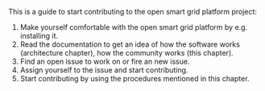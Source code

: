 This is a guide to start contributing to the open smart grid platform project:

1. Make yourself comfortable with the open smart grid platform by e.g. installing it.
2. Read the documentation to get an idea of how the software works (architecture chapter), how the community works (this chapter).
3. Find an open issue to work on or fire an new issue.
4. Assign yourself to the issue and start contributing.
5. Start contributing by using the procedures mentioned in this chapter.